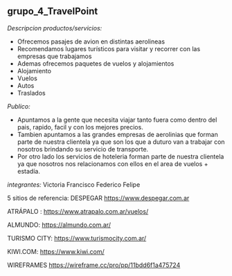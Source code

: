 ## grupo_4_TravelPoint

*Descripcion productos/servicios:* 
- Ofrecemos pasajes de avion en distintas aerolineas 
- Recomendamos lugares turísticos para visitar y recorrer con las empresas que trabajamos 
- Ademas ofrecemos paquetes de vuelos y alojamientos 
- Alojamiento 
- Vuelos 
- Autos 
- Traslados

*Publico:* 
- Apuntamos a la gente que necesita viajar tanto fuera como dentro del pais, rapido, facil y con los mejores precios. 
- Tambien apuntamos a las grandes empresas de aerolinias que forman parte de nuestra clientela ya que son los que a duturo van a trabajar con nosotros brindando su servicio de transporte. 
- Por otro lado los servicios de hoteleria forman parte de nuestra clientela ya que nosotros nos relacionamos con ellos en el area de vuelos + estadía.

*integrantes:*
Victoria Francisco Federico Felipe

5 sitios de referencia:
DESPEGAR https://www.despegar.com.ar

ATRÁPALO : https://www.atrapalo.com.ar/vuelos/

ALMUNDO: https://almundo.com.ar/

TURISMO CITY: https://www.turismocity.com.ar/

KIWI.COM: https://www.kiwi.com/



WIREFRAMES https://wireframe.cc/pro/pp/11bdd6f1a475724
